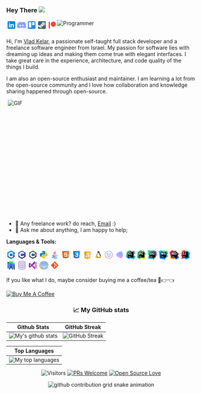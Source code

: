 
### Hey There <img src="https://media.giphy.com/media/hvRJCLFzcasrR4ia7z/giphy.gif" width="25px">
  
  
<img src="https://img.shields.io/badge/LeadEx-Programmer-blue" alt="Programmer" >
 
 
 <a href="https://www.linkedin.com/in/LeadEx/">
  <img align="left" alt="Vlad's LinkedIn" width="27px" src="https://github.com/LeadEx13/LeadEx13.github.io/blob/main/assests/images/icons/linkedin.png" />
</a>
<a href="https://discord.com/invite/2YgAt3QxXn">
  <img align="left" alt="Vlad's Discord" width="27px" src="https://github.com/LeadEx13/LeadEx13.github.io/blob/main/assests/images/icons/discord.png" />
</a>
<a href="https://trello.com/leadex13/activity">
  <img align="left" alt="Vlad's | Trello" width="27px" src="https://github.com/LeadEx13/LeadEx13.github.io/blob/main/assests/images/icons/trello.png" />
</a>
<a href="https://steamcommunity.com/id/LeadEx">
  <img align="left" alt="Vlad's Steam" width="27px" src="https://github.com/LeadEx13/LeadEx13.github.io/blob/main/assests/images/icons/steam.png" />
</a>
<a href="https://www.patreon.com/LeadEx">
  <img align="left" alt="Vlad's Patreon" width="27px" src="https://github.com/LeadEx13/LeadEx13.github.io/blob/main/assests/images/icons/patreon.png" />
</a>
<br/>
<br/>

Hi, I'm [Vlad Kelar](https://vk-codes.com), a passionate self-taught full stack developer and a freelance software engineer from Israel. My passion for software lies with dreaming up ideas and making them come true with elegant interfaces. I take great care in the experience, architecture, and code quality of the things I build.

I am also an open-source enthusiast and maintainer. I am learning a lot from the open-source community and I love how collaboration and knowledge sharing happened through open-source.


  <img align="right" alt="GIF" src="https://github.com/abhisheknaiidu/abhisheknaiidu/blob/master/code.gif?raw=true" width="500" height="320" />
  
- 💼 Any freelance work? do reach, [Email](mailto:angerag3@gmail.com) :)
- 💬 Ask me about anything, I am happy to help;

**Languages & Tools:**  


<a href="#"><img height="25" src="https://github.com/LeadEx13/LeadEx13.github.io/blob/main/assests/images/icons/cpp.png"></a>
<a href="#"><img height="25" src="https://github.com/LeadEx13/LeadEx13.github.io/blob/main/assests/images/icons/c.png"></a>
<a href="#"><img height="25" src="https://github.com/LeadEx13/LeadEx13.github.io/blob/main/assests/images/icons/csh.png"></a>
<a href="#"><img height="25" src="https://github.com/LeadEx13/LeadEx13.github.io/blob/main/assests/images/icons/python.png"></a>
<a href="#"><img height="25" src="https://github.com/LeadEx13/LeadEx13.github.io/blob/main/assests/images/icons/java.png"></a>
<a href="#"><img height="25" src="https://github.com/LeadEx13/LeadEx13.github.io/blob/main/assests/images/icons/html.png"></a>
<a href="#"><img height="25" src="https://github.com/LeadEx13/LeadEx13.github.io/blob/main/assests/images/icons/css.png"></a>
<a href="#"><img height="25" src="https://github.com/LeadEx13/LeadEx13.github.io/blob/main/assests/images/icons/js.png"></a>
<a href="#"><img height="25" src="https://github.com/LeadEx13/LeadEx13.github.io/blob/main/assests/images/icons/linux.png"></a>
<a href="#"><img height="25" src="https://github.com/LeadEx13/LeadEx13.github.io/blob/main/assests/images/icons/ue.png"></a>
<a href="#"><img height="25" src="https://github.com/LeadEx13/LeadEx13.github.io/blob/main/assests/images/icons/unity.png"></a>
<a href="#"><img height="25" src="https://github.com/LeadEx13/LeadEx13.github.io/blob/main/assests/images/icons/clion.png"></a>
<a href="#"><img height="25" src="https://github.com/LeadEx13/LeadEx13.github.io/blob/main/assests/images/icons/pycharm.png"></a>
<a href="#"><img height="25" src="https://github.com/LeadEx13/LeadEx13.github.io/blob/main/assests/images/icons/datagrip.png"></a>
<a href="#"><img height="25" src="https://github.com/LeadEx13/LeadEx13.github.io/blob/main/assests/images/icons/webstorm.png"></a>
<a href="#"><img height="25" src="https://github.com/LeadEx13/LeadEx13.github.io/blob/main/assests/images/icons/rider.png"></a>
<a href="#"><img height="25" src="https://github.com/LeadEx13/LeadEx13.github.io/blob/main/assests/images/icons/IntelliJ.png" /></a>
<a href="#"><img height="25" src="https://github.com/LeadEx13/LeadEx13.github.io/blob/main/assests/images/icons/android.png"></a>
<a href="#"><img height="25" src="https://github.com/LeadEx13/LeadEx13.github.io/blob/main/assests/images/icons/sql.png"></a>
<a href="#"><img height="25" src="https://github.com/LeadEx13/LeadEx13.github.io/blob/main/assests/images/icons/visual.png"></a>
<a href="#"><img height="25" src="https://github.com/LeadEx13/LeadEx13.github.io/blob/main/assests/images/icons/eclipse.png"></a>
<a href="#"><img height="25" src="https://github.com/LeadEx13/LeadEx13.github.io/blob/main/assests/images/icons/git.png"></a>


If you like what I do, maybe consider buying me a coffee/tea 🥺👉👈

<a href="https://www.buymeacoffee.com/LeadEx" target="_blank"><img src="https://cdn.buymeacoffee.com/buttons/v2/default-red.png" alt="Buy Me A Coffee" width="150" ></a>

<div align="center">

### 📈 My GitHub stats
| Github Stats  | GitHub Streak |
| --- | --- | 
| ![My's github stats](https://github-readme-stats.vercel.app/api?username=LeadEx13&cardType=github&show_icons=true&theme=gotham&hide_border=true) | ![GitHub Streak](http://github-readme-streak-stats.herokuapp.com?user=LeadEx13&theme=gotham&hide_border=true&date_format=j%20M%5B%20Y%5D&background=0D1117) |

| Top Languages |
| --- |
| ![My top languages](https://github-readme-stats.vercel.app/api/top-langs/?username=LeadEx13&hide=TeX&layout=compact&theme=gotham&hide_border=true) |

![Visitors](https://komarev.com/ghpvc/?username=LeadEx13&color=green) [![PRs Welcome](https://img.shields.io/badge/PRs-welcome-brightgreen.svg?style=flat&logo=github)](https://github.com/LeadEx13) [![Open Source Love](https://badges.frapsoft.com/os/v2/open-source.svg?v=103)](https://github.com/LeadEx13)

![github contribution grid snake animation](https://raw.githubusercontent.com/LeadEx13/LeadEx13/output/github-contribution-grid-snake.svg)

</div>

